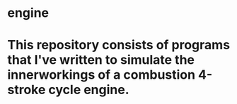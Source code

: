 # engine

# This repository consists of programs that I've written to simulate the innerworkings of a combustion 4-stroke cycle engine.
